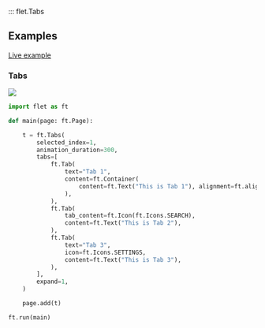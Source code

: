 ::: flet.Tabs

## Examples

[Live example](https://flet-controls-gallery.fly.dev/layout/tabs)

### Tabs

<img src="/img/docs/controls/tabs/tabs-simple.gif" className="screenshot-60"/>



```python
import flet as ft

def main(page: ft.Page):

    t = ft.Tabs(
        selected_index=1,
        animation_duration=300,
        tabs=[
            ft.Tab(
                text="Tab 1",
                content=ft.Container(
                    content=ft.Text("This is Tab 1"), alignment=ft.alignment.center
                ),
            ),
            ft.Tab(
                tab_content=ft.Icon(ft.Icons.SEARCH),
                content=ft.Text("This is Tab 2"),
            ),
            ft.Tab(
                text="Tab 3",
                icon=ft.Icons.SETTINGS,
                content=ft.Text("This is Tab 3"),
            ),
        ],
        expand=1,
    )

    page.add(t)

ft.run(main)
```
